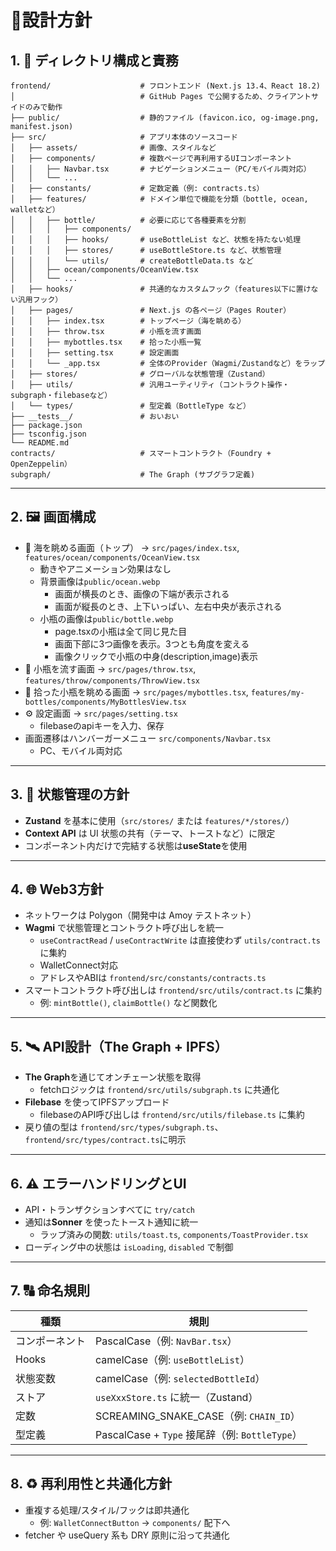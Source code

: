 # 📐設計方針

## 1. 📁 ディレクトリ構成と責務

```
frontend/                    # フロントエンド (Next.js 13.4、React 18.2)
│                            # GitHub Pages で公開するため、クライアントサイドのみで動作
├── public/                  # 静的ファイル (favicon.ico, og-image.png, manifest.json)
├── src/                     # アプリ本体のソースコード
│   ├── assets/              # 画像、スタイルなど
│   ├── components/          # 複数ページで再利用するUIコンポーネント
│   │   ├── Navbar.tsx       # ナビゲーションメニュー（PC/モバイル両対応）
│   │   └── ...
│   ├── constants/           # 定数定義（例: contracts.ts）
│   ├── features/            # ドメイン単位で機能を分類（bottle, ocean, walletなど）
│   │   ├── bottle/          # 必要に応じて各種要素を分割
│   │   │   ├── components/
│   │   │   ├── hooks/       # useBottleList など、状態を持たない処理
│   │   │   ├── stores/      # useBottleStore.ts など、状態管理
│   │   │   └── utils/       # createBottleData.ts など
│   │   ├── ocean/components/OceanView.tsx
│   │   └── ...
│   ├── hooks/               # 共通的なカスタムフック（features以下に置けない汎用フック）
│   ├── pages/               # Next.js の各ページ（Pages Router）
│   │   ├── index.tsx        # トップページ（海を眺める）
│   │   ├── throw.tsx        # 小瓶を流す画面
│   │   ├── mybottles.tsx    # 拾った小瓶一覧
│   │   ├── setting.tsx      # 設定画面
│   │   └── _app.tsx         # 全体のProvider（Wagmi/Zustandなど）をラップ
│   ├── stores/              # グローバルな状態管理（Zustand）
│   ├── utils/               # 汎用ユーティリティ（コントラクト操作・subgraph・filebaseなど）
│   └── types/               # 型定義（BottleType など）
├── __tests__/               # おいおい
├── package.json
├── tsconfig.json
└── README.md
contracts/                   # スマートコントラクト（Foundry + OpenZeppelin）
subgraph/                    # The Graph (サブグラフ定義)

```

---

## 2. 🖼️ 画面構成

- 🌊 海を眺める画面（トップ） → `src/pages/index.tsx`, `features/ocean/components/OceanView.tsx`
    - 動きやアニメーション効果はなし
    - 背景画像は`public/ocean.webp`
        - 画面が横長のとき、画像の下端が表示される
        - 画面が縦長のとき、上下いっぱい、左右中央が表示される
    - 小瓶の画像は`public/bottle.webp`
        - page.tsxの小瓶は全て同じ見た目
        - 画面下部に3つ画像を表示。3つとも角度を変える
        - 画像クリックで小瓶の中身(description,image)表示
- 📝 小瓶を流す画面 → `src/pages/throw.tsx`, `features/throw/components/ThrowView.tsx`
- 📜 拾った小瓶を眺める画面 → `src/pages/mybottles.tsx`, `features/my-bottles/components/MyBottlesView.tsx`
- ⚙️ 設定画面 → `src/pages/setting.tsx`
    - filebaseのapiキーを入力、保存
- 画面遷移はハンバーガーメニュー `src/components/Navbar.tsx`
    - PC、モバイル両対応

---

## 3. 🧠 状態管理の方針

- **Zustand** を基本に使用（`src/stores/` または `features/*/stores/`）
- **Context API** は UI 状態の共有（テーマ、トーストなど）に限定
- コンポーネント内だけで完結する状態は**useState**を使用

---

## 4. 🌐 Web3方針

- ネットワークは Polygon（開発中は Amoy テストネット）
- **Wagmi** で状態管理とコントラクト呼び出しを統一
    - `useContractRead` / `useContractWrite` は直接使わず `utils/contract.ts` に集約
    - WalletConnect対応
    - アドレスやABIは `frontend/src/constants/contracts.ts`
- スマートコントラクト呼び出しは `frontend/src/utils/contract.ts` に集約
    - 例: `mintBottle()`, `claimBottle()` など関数化

---

## 5. 🛰️ API設計（The Graph + IPFS）

- **The Graph**を通じてオンチェーン状態を取得
    - fetchロジックは `frontend/src/utils/subgraph.ts` に共通化
- **Filebase** を使ってIPFSアップロード
    - filebaseのAPI呼び出しは `frontend/src/utils/filebase.ts` に集約
- 戻り値の型は `frontend/src/types/subgraph.ts`、`frontend/src/types/contract.ts`に明示

---

## 6. ⚠️ エラーハンドリングとUI

- API・トランザクションすべてに `try/catch`
- 通知は**Sonner** を使ったトースト通知に統一
    - ラップ済みの関数: `utils/toast.ts`, `components/ToastProvider.tsx`
- ローディング中の状態は `isLoading`, `disabled` で制御

---

## 7. 🔠 命名規則

| 種類 | 規則 |
| --- | --- |
| コンポーネント | PascalCase（例: `NavBar.tsx`） |
| Hooks | camelCase（例: `useBottleList`） |
| 状態変数 | camelCase（例: `selectedBottleId`） |
| ストア | `useXxxStore.ts` に統一（Zustand） |
| 定数 | SCREAMING_SNAKE_CASE（例: `CHAIN_ID`） |
| 型定義 | PascalCase + `Type` 接尾辞（例: `BottleType`） |

---

## 8. ♻️ 再利用性と共通化方針

- 重複する処理/スタイル/フックは即共通化
    - 例: `WalletConnectButton` → `components/` 配下へ
- fetcher や useQuery 系も DRY 原則に沿って共通化
